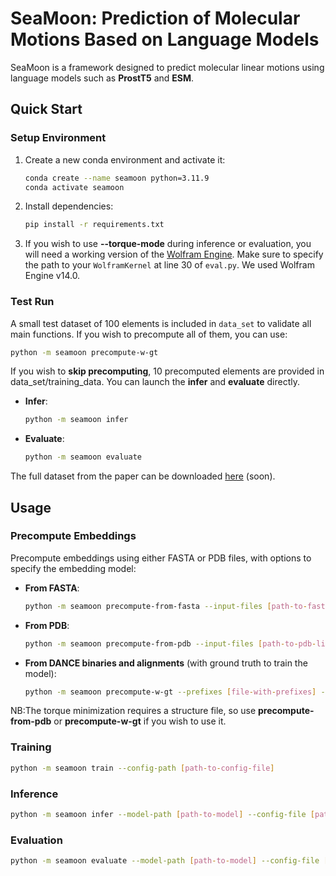 # SeaMoon: Prediction of Molecular Motions Based on Language Models

SeaMoon is a framework designed to predict molecular linear motions using language models such as **ProstT5** and **ESM**.

## Quick Start

### Setup Environment

1. Create a new conda environment and activate it:

   ```bash
   conda create --name seamoon python=3.11.9
   conda activate seamoon
   ```

2. Install dependencies:

   ```bash
   pip install -r requirements.txt
   ```

3. If you wish to use **--torque-mode** during inference or evaluation, you will need a working version of the [Wolfram Engine](https://www.wolfram.com/engine/). Make sure to specify the path to your `WolframKernel` at line 30 of `eval.py`. We used Wolfram Engine v14.0.

### Test Run

A small test dataset of 100 elements is included in `data_set` to validate all main functions. If you wish to precompute all of them, you can use:

```bash
python -m seamoon precompute-w-gt
```

If you wish to **skip precomputing**, 10 precomputed elements are provided in data_set/training_data. You can launch the **infer** and **evaluate** directly.

- **Infer**:
  ```bash
  python -m seamoon infer
  ```

- **Evaluate**:
  ```bash
  python -m seamoon evaluate
  ```

The full dataset from the paper can be downloaded [here]() (soon).

## Usage

### Precompute Embeddings

Precompute embeddings using either FASTA or PDB files, with options to specify the embedding model:

- **From FASTA**:
  ```bash
  python -m seamoon precompute-from-fasta --input-files [path-to-fasta-or-list] --output-dir [output-directory] --emb-model [ProstT5|ESM]
  ```

- **From PDB**:
  ```bash
  python -m seamoon precompute-from-pdb --input-files [path-to-pdb-list] --output-dir [output-directory] --emb-model [ProstT5|ESM]
  ```

- **From DANCE binaries and alignments** (with ground truth to train the model):
  ```bash
  python -m seamoon precompute-w-gt --prefixes [file-with-prefixes] --bin-dir [binary-dir] --aln-dir [alignment-dir] --output-dir [output-directory] --emb-model [ProstT5|ESM]
  ```

NB:The torque minimization requires a structure file, so use **precompute-from-pdb** or **precompute-w-gt** if you wish to use it. 

### Training

```bash
python -m seamoon train --config-path [path-to-config-file]
```

### Inference

```bash
python -m seamoon infer --model-path [path-to-model] --config-file [path-to-config] --list-path [path-to-list] --precomputed-path [path-to-precomputed-data] --output-path [output-directory] --batch-size [batch-size] --torque-mode [true|false] --device [cuda|cpu]
```

### Evaluation

```bash
python -m seamoon evaluate --model-path [path-to-model] --config-file [path-to-config] --list-path [path-to-list] --precomputed-path [path-to-precomputed-data] --output-path [output-directory] --batch-size [batch-size] --torque-mode [true|false] --device [cuda|cpu]
```